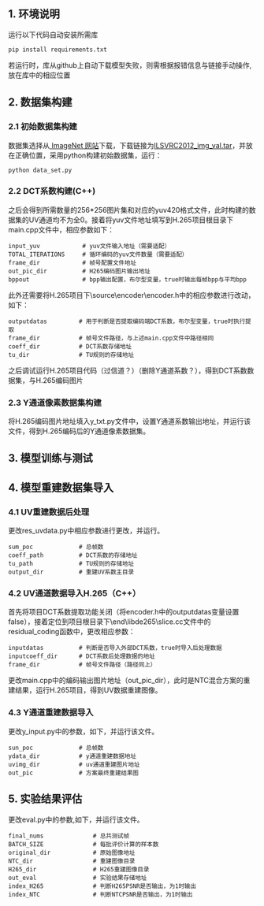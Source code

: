 ## 1. 环境说明
运行以下代码自动安装所需库
```
pip install requirements.txt
```
若运行时，库从github上自动下载模型失败，则需根据报错信息与链接手动操作,放在库中的相应位置


## 2. 数据集构建

### 2.1 初始数据集构建
数据集选择从[ ImageNet 网站](https://image-net.org/)下载，下载链接为[ILSVRC2012_img_val.tar](https://image-net.org/data/ILSVRC/2012/ILSVRC2012_img_val.tar)，并放在正确位置，采用python构建初始数据集，运行：
```
python data_set.py
```


### 2.2 DCT系数构建(C++)
之后会得到所需数量的256*256图片集和对应的yuv420格式文件，此时构建的数据集的UV通道均不为全0。接着将yuv文件地址填写到H.265项目根目录下main.cpp文件中，相应参数如下：
```
input_yuv            # yuv文件输入地址（需要适配）
TOTAL_ITERATIONS     # 循环编码的yuv文件数量（需要适配）
frame_dir            # 帧号配置文件地址
out_pic_dir          # H265编码图片输出地址
bppout               # bpp输出配置，布尔型变量，true时输出每帧bpp与平均bpp
```
此外还需要将H.265项目下\source\encoder\encoder.h中的相应参数进行改动，如下：
```
outputdatas         # 用于判断是否提取编码端DCT系数，布尔型变量，true时执行提取
frame_dir           # 帧号文件路径，与上述main.cpp文件中路径相同
coeff_dir           # DCT系数存储地址
tu_dir              # TU规则的存储地址
```
之后调试运行H.265项目代码（过信道？）（删除Y通道系数？），得到DCT系数数据集，与H.265编码图片


### 2.3 Y通道像素数据集构建
将H.265编码图片地址填入y_txt.py文件中，设置Y通道系数输出地址，并运行该文件，得到H.265编码后的Y通道像素数据集。


## 3. 模型训练与测试


## 4. 模型重建数据集导入


### 4.1 UV重建数据后处理
更改res_uvdata.py中相应参数进行更改，并运行。
```
sum_poc             # 总帧数
coeff_path          # DCT系数的存储地址
tu_path             # TU规则的存储地址
output_dir          # 重建UV系数主目录
```


### 4.2 UV通道数据导入H.265（C++）
首先将项目DCT系数提取功能关闭（将encoder.h中的outputdatas变量设置false），接着定位到项目根目录下\end\libde265\slice.cc文件中的residual_coding函数中，更改相应参数：
```
inputdatas          # 判断是否导入外部DCT系数，true时导入后处理数据
inputcoeff_dir      # DCT系数后处理数据的地址
frame_dir           # 帧号文件路径（路径同上）
```
更改main.cpp中的编码输出图片地址（out_pic_dir），此时是NTC混合方案的重建结果，运行H.265项目，得到UV数据重建图像。


### 4.3 Y通道重建数据导入
更改y_input.py中的参数，如下，并运行该文件。
```
sun_poc             # 总帧数
ydata_dir           # y通道重建数据地址
uvimg_dir           # uv通道重建图片地址
out_pic             # 方案最终重建结果图
```


## 5. 实验结果评估
更改eval.py中的参数,如下，并运行该文件。
```
final_nums              # 总共测试帧
BATCH_SIZE              # 每批评价计算的样本数
original_dir            # 原始图像地址
NTC_dir                 # 重建图像目录
H265_dir                # H265重建图像目录
out_eval                # 实验结果存储地址
index_H265              # 判断H265PSNR是否输出，为1时输出
index_NTC               # 判断NTCPSNR是否输出，为1时输出
```
